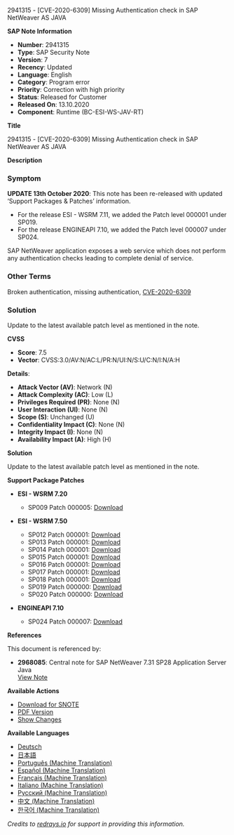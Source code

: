 2941315 - [CVE-2020-6309] Missing Authentication check in SAP NetWeaver AS JAVA

**SAP Note Information**

- **Number**: 2941315
- **Type**: SAP Security Note
- **Version**: 7
- **Recency**: Updated
- **Language**: English
- **Category**: Program error
- **Priority**: Correction with high priority
- **Status**: Released for Customer
- **Released On**: 13.10.2020
- **Component**: Runtime (BC-ESI-WS-JAV-RT)

**Title**

2941315 - [CVE-2020-6309] Missing Authentication check in SAP NetWeaver AS JAVA

**Description**

### Symptom

**UPDATE 13th October 2020**: This note has been re-released with updated ‘Support Packages & Patches’ information.

- For the release ESI - WSRM 7.11, we added the Patch level 000001 under SP019.
- For the release ENGINEAPI 7.10, we added the Patch level 000007 under SP024.

SAP NetWeaver application exposes a web service which does not perform any authentication checks leading to complete denial of service.

### Other Terms

Broken authentication, missing authentication, [CVE-2020-6309](https://cve.mitre.org/cgi-bin/cvename.cgi?name=CVE-2020-6309)

### Solution

Update to the latest available patch level as mentioned in the note.

**CVSS**

- **Score**: 7.5
- **Vector**: CVSS:3.0/AV:N/AC:L/PR:N/UI:N/S:U/C:N/I:N/A:H

**Details**:
- **Attack Vector (AV)**: Network (N)
- **Attack Complexity (AC)**: Low (L)
- **Privileges Required (PR)**: None (N)
- **User Interaction (UI)**: None (N)
- **Scope (S)**: Unchanged (U)
- **Confidentiality Impact (C)**: None (N)
- **Integrity Impact (I)**: None (N)
- **Availability Impact (A)**: High (H)

**Solution**

Update to the latest available patch level as mentioned in the note.

**Support Package Patches**

- **ESI - WSRM 7.20**
  - SP009 Patch 000005: [Download](https://me.sap.com/sap/support/swdc/notes?cvnr=01200615320200013184&support_package=SP009&patch_level=000005)
  
- **ESI - WSRM 7.50**
  - SP012 Patch 000001: [Download](https://me.sap.com/sap/support/swdc/notes?cvnr=73554900100200001564&support_package=SP012&patch_level=000001)
  - SP013 Patch 000001: [Download](https://me.sap.com/sap/support/swdc/notes?cvnr=73554900100200001564&support_package=SP013&patch_level=000001)
  - SP014 Patch 000001: [Download](https://me.sap.com/sap/support/swdc/notes?cvnr=73554900100200001564&support_package=SP014&patch_level=000001)
  - SP015 Patch 000001: [Download](https://me.sap.com/sap/support/swdc/notes?cvnr=73554900100200001564&support_package=SP015&patch_level=000001)
  - SP016 Patch 000001: [Download](https://me.sap.com/sap/support/swdc/notes?cvnr=73554900100200001564&support_package=SP016&patch_level=000001)
  - SP017 Patch 000001: [Download](https://me.sap.com/sap/support/swdc/notes?cvnr=73554900100200001564&support_package=SP017&patch_level=000001)
  - SP018 Patch 000001: [Download](https://me.sap.com/sap/support/swdc/notes?cvnr=73554900100200001564&support_package=SP018&patch_level=000001)
  - SP019 Patch 000000: [Download](https://me.sap.com/sap/support/swdc/notes?cvnr=73554900100200001564&support_package=SP019&patch_level=000000)
  - SP020 Patch 000000: [Download](https://me.sap.com/sap/support/swdc/notes?cvnr=73554900100200001564&support_package=SP020&patch_level=000000)

- **ENGINEAPI 7.10**
  - SP024 Patch 000007: [Download](https://me.sap.com/sap/support/swdc/notes?cvnr=01200615320200008195&support_package=SP024&patch_level=000007)

**References**

This document is referenced by:
- **2968085**: Central note for SAP NetWeaver 7.31 SP28 Application Server Java  
  [View Note](https://me.sap.com/notes/2968085)

**Available Actions**

- [Download for SNOTE](https://notesdownloads.sap.com/note/0040000001337182020)
- [PDF Version](https://userapps.support.sap.com/sap/support/sfm/notes/print/0002941315?language=en-US&token=B18C237D590BD0FEBAF036098CDE9DF7)
- [Show Changes](https://me.sap.com/notesLatestChanges/0002941315/E/diff)

**Available Languages**

- [Deutsch](https://me.sap.com/notes/0002941315/D)
- [日本語](https://me.sap.com/notes/0002941315/J)
- [Português (Machine Translation)](https://me.sap.com/notes/0002941315/P)
- [Español (Machine Translation)](https://me.sap.com/notes/0002941315/S)
- [Français (Machine Translation)](https://me.sap.com/notes/0002941315/F)
- [Italiano (Machine Translation)](https://me.sap.com/notes/0002941315/I)
- [Русский (Machine Translation)](https://me.sap.com/notes/0002941315/R)
- [中文 (Machine Translation)](https://me.sap.com/notes/0002941315/1)
- [한국어 (Machine Translation)](https://me.sap.com/notes/0002941315/3)

*Credits to [redrays.io](https://redrays.io) for support in providing this information.*